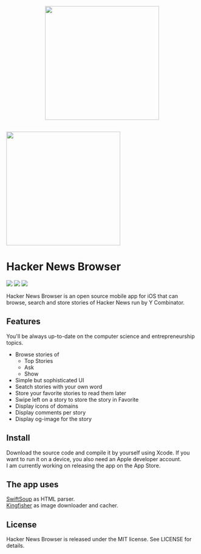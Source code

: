 <p align="middle">
  <img src="https://user-images.githubusercontent.com/50497605/97041221-31587080-153d-11eb-8794-914898358271.png" height="300">
</p>

<br>

<img src="https://user-images.githubusercontent.com/50497605/96914022-6ba90b80-1472-11eb-93d0-c528a6a58ab4.gif" width="300">

<br>

# Hacker News Browser

![](https://img.shields.io/apm/l/vim-mode)
![](https://img.shields.io/badge/platform-iOS-orange)
![](https://img.shields.io/badge/language-Swift-orange)

Hacker News Browser is an open source mobile app for iOS that can browse, search and store stories of Hacker News run by Y Combinator.

## Features

You'll be always up-to-date on the computer science and entrepreneurship topics.
- Browse stories of  
  - Top Stories
  - Ask 
  - Show  
- Simple but sophisticated UI
- Seatch stories with your own word
- Store your favorite stories to read them later
- Swipe left on a story to store the story in Favorite
- Display icons of domains
- Display comments per story
- Display og-image for the story


## Install

Download the source code and compile it by yourself using Xcode. If you want to run it on a device, you also need an Apple developer account.  
I am currently working on releasing the app on the App Store. 

## The app uses 
[SwiftSoup](https://github.com/scinfu/SwiftSoup) as HTML parser.  
[Kingfisher](https://github.com/onevcat/Kingfisher) as image downloader and cacher. 

## License

Hacker News Browser is released under the MIT license. See LICENSE for details.
